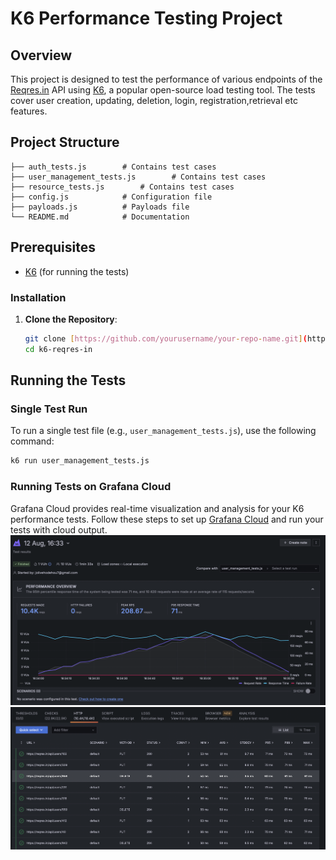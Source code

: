 # K6 Performance Testing Project

## Overview

This project is designed to test the performance of various endpoints of the [Reqres.in](https://reqres.in) API using [K6](https://k6.io/), a popular open-source load testing tool. The tests cover user creation, updating, deletion, login, registration,retrieval etc features.

## Project Structure

```
├── auth_tests.js        # Contains test cases
├── user_management_tests.js        # Contains test cases
├── resource_tests.js        # Contains test cases
├── config.js            # Configuration file 
├── payloads.js          # Payloads file
└── README.md            # Documentation
```

## Prerequisites

- [K6](https://k6.io/docs/getting-started/installation) (for running the tests)

### Installation

1. **Clone the Repository**:
   ```bash
   git clone [https://github.com/yourusername/your-repo-name.git](https://github.com/hodehoujolive/k6-reqres-in.git)
   cd k6-reqres-in 
   ```

## Running the Tests

### Single Test Run

To run a single test file (e.g., `user_management_tests.js`), use the following command:

```bash
k6 run user_management_tests.js
```

### Running Tests on Grafana Cloud
Grafana Cloud provides real-time visualization and analysis for your K6 performance tests. Follow these steps to set up [Grafana Cloud](https://grafana.com/docs/k6/latest/results-output/real-time/cloud/)  and run your tests with cloud output.
![Screenshot_1](https://github.com/hodehoujolive/k6-reqres-in/blob/main/Screenshot%202024-08-12%20at%2016.36.12.png)
![Screenshot_2](https://github.com/hodehoujolive/k6-reqres-in/blob/main/Screenshot%202024-08-12%20at%2016.36.43.png)

